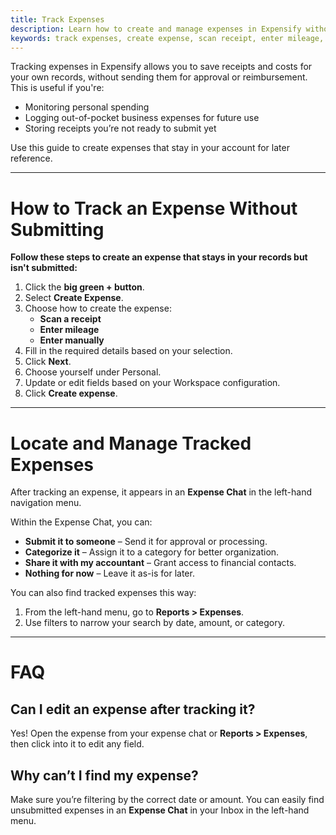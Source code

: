 ```yaml
---
title: Track Expenses
description: Learn how to create and manage expenses in Expensify without submitting them for reimbursement or approval.
keywords: track expenses, create expense, scan receipt, enter mileage, expense chat, just track it
---
```


<div id="new-expensify" markdown="1">

Tracking expenses in Expensify allows you to save receipts and costs for your own records, without sending them for approval or reimbursement. This is useful if you're:
- Monitoring personal spending
- Logging out-of-pocket business expenses for future use
- Storing receipts you’re not ready to submit yet

Use this guide to create expenses that stay in your account for later reference.

---

# How to Track an Expense Without Submitting

**Follow these steps to create an expense that stays in your records but isn't submitted:**

1. Click the **big green + button**.
2. Select **Create Expense**.
3. Choose how to create the expense:
   - **Scan a receipt**
   - **Enter mileage**
   - **Enter manually**
4. Fill in the required details based on your selection.
5. Click **Next**.
6. Choose yourself under Personal.
7. Update or edit fields based on your Workspace configuration.
8. Click **Create expense**.

---

# Locate and Manage Tracked Expenses

After tracking an expense, it appears in an **Expense Chat** in the left-hand navigation menu.

Within the Expense Chat, you can:
- **Submit it to someone** – Send it for approval or processing.
- **Categorize it** – Assign it to a category for better organization.
- **Share it with my accountant** – Grant access to financial contacts.
- **Nothing for now** – Leave it as-is for later.

You can also find tracked expenses this way:

1. From the left-hand menu, go to **Reports > Expenses**.
2. Use filters to narrow your search by date, amount, or category.

---

# FAQ

## Can I edit an expense after tracking it?

Yes! Open the expense from your expense chat or **Reports > Expenses**, then click into it to edit any field.

## Why can’t I find my expense?

Make sure you’re filtering by the correct date or amount. You can easily find unsubmitted expenses in an **Expense Chat** in your Inbox in the left-hand menu.

</div>

